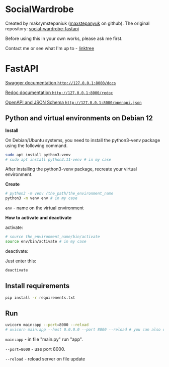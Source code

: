 # SocialWardrobe

Created by maksymstepaniuk ([maxstepanyuk](https://github.com/maxstepanyuk) on github). The original repository:  [social-wardrobe-fastapi](https://github.com/maxstepanyuk/social-wardrobe-fastapi)

Before using this in your own works, please ask me first.

Contact me or see what I'm up to - [linktree](https://linktr.ee/purpexe)


# FastAPI

[Swagger documentation `http://127.0.0.1:8000/docs`](http://127.0.0.1:8000/docs)

[Redoc documentation `http://127.0.0.1:8000/redoc`](http://127.0.0.1:8000/redoc)

[OpenAPI and JSON Schema `http://127.0.0.1:8000/openapi.json`](http://127.0.0.1:8000/openapi.json)

## Python and virtual environments on Debian 12

**Install**

On Debian/Ubuntu systems, you need to install the python3-venv package using the following command.

```bash
sudo apt install python3-venv
# sudo apt install python3.11-venv # in my case
```
After installing the python3-venv package, recreate your virtual environment.

**Create**

```bash
# python3 -m venv /the_path/the_environment_name
python3 -m venv env # in my case
```

`env` - name on the virtual environment

**How to activate and deactivate**

activate:

```bash
# source the_environment_name/bin/activate
source env/bin/activate # in my case
```

deactivate:

Just enter this:

```bash
deactivate
```

## Install requirements

```bash
pip install -r requirements.txt
```

## Run

```bash
uvicorn main:app --port=8000 --reload
# uvicorn main:app --host 0.0.0.0 --port 8000 --reload # you can also open to a local network
```

`main:app` - in file "main.py" run "app". 

`--port=8000` - use port 8000. 

`--reload` - reload server on file update
